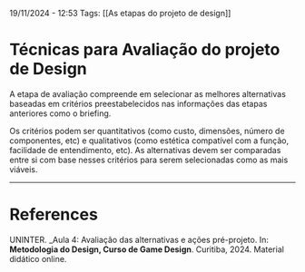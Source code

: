 19/11/2024 - 12:53
Tags: [[As etapas do projeto de design]]

# Técnicas para Avaliação do projeto de Design

A etapa de avaliação compreende em selecionar as melhores alternativas baseadas em critérios preestabelecidos nas informações das etapas anteriores como o briefing.

Os critérios podem ser quantitativos (como custo, dimensões, número de componentes, etc) e qualitativos (como estética compatível com a função, facilidade de entendimento, etc). As alternativas devem ser comparadas entre si com base nesses critérios para serem selecionadas como as mais viáveis.


---

# References

UNINTER.  _Aula 4: Avaliação das alternativas e ações pré-projeto. In: **Metodologia do Design, Curso de Game Design**. Curitiba, 2024. Material didático online.